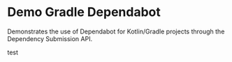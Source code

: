 # Demo Gradle Dependabot

Demonstrates the use of Dependabot for Kotlin/Gradle projects through the Dependency Submission API.

test

